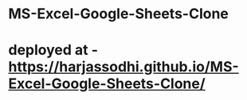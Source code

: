 # MS-Excel-Google-Sheets-Clone
# deployed at - https://harjassodhi.github.io/MS-Excel-Google-Sheets-Clone/
